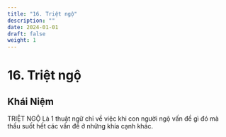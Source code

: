 ```yaml
---
title: "16. Triệt ngộ"
description: ""
date: 2024-01-01
draft: false
weight: 1
---
```


# 16. Triệt ngộ

## Khái Niệm

TRIỆT NGỘ Là 1 thuật ngữ chỉ về việc khi con người ngộ vấn đề gì đó mà thấu suốt hết các vấn đề ở những khía cạnh khác.


